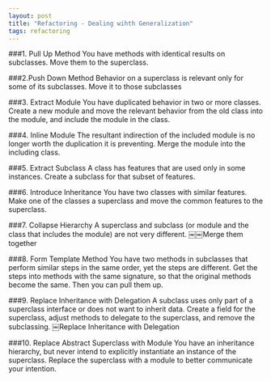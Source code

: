```yaml
---
layout: post
title: "Refactoring - Dealing wihth Generalization"
tags: refactoring
---
```


###1. Pull Up Method
You have methods with identical results on subclasses. Move them to the superclass.

###2.Push Down Method
Behavior on a superclass is relevant only for some of its subclasses. Move it to those subclasses

###3. Extract Module
You have duplicated behavior in two or more classes.
Create a new module and move the relevant behavior from the old class into the module, and include the module in the class.


###4. Inline Module
The resultant indirection of the included module is no longer worth the duplication it is preventing.
Merge the module into the including class.

###5. Extract Subclass
A class has features that are used only in some instances.
Create a subclass for that subset of features.

###6. Introduce Inheritance
You have two classes with similar features.
Make one of the classes a superclass and move the common features to the superclass.


###7. Collapse Hierarchy
A superclass and subclass (or module and the class that includes the module) are not very different.
￼￼Merge them together

###8. Form Template Method
You have two methods in subclasses that perform similar steps in the same order, yet the steps are different.
Get the steps into methods with the same signature, so that the original methods become the same. Then you can pull them up.

###9. Replace Inheritance with Delegation
A subclass uses only part of a superclass interface or does not want to inherit data.
Create a field for the superclass, adjust methods to delegate to the superclass, and remove the subclassing.
￼Replace Inheritance with Delegation

###10. Replace Abstract Superclass with Module
You have an inheritance hierarchy, but never intend to explicitly instantiate an instance of the superclass.
Replace the superclass with a module to better communicate your intention.

